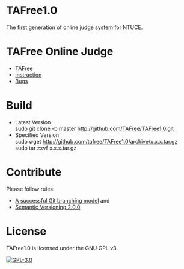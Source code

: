 # TAFree1.0
The first generation of online judge system for NTUCE.

# TAFree Online Judge
* [TAFree](http://140.112.12.112) 
* [Instruction](http://140.112.12.112/views/Instruction.php)
* [Bugs](http://140.112.12.112:81)

# Build
* Latest Version  
  sudo git clone -b master http://github.com/TAFree/TAFree1.0.git  
* Specified Version  
  sudo wget http://github.com/tafree/TAFree1.0/archive/x.x.x.tar.gz  
  sudo tar zxvf x.x.x.tar.gz

# Contribute
Please follow rules:
*  [A successful Git branching model](http://nvie.com/posts/a-successful-git-branching-model/) and
*  [Semantic Versioning 2.0.0](http://semver.org/)

# License
TAFree1.0 is licensed under the GNU GPL v3.  
  
[![GPL-3.0](https://www.gnu.org/graphics/gplv3-88x31.png "the GNU GPL v3")](http://www.gnu.org/licenses/gpl.txt)
